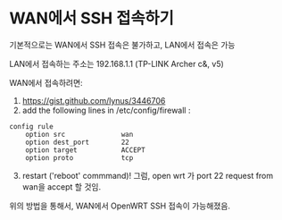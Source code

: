 # WAN에서 SSH 접속하기

기본적으로는 WAN에서 SSH 접속은 불가하고, LAN에서 접속은 가능

LAN에서 접속하는 주소는 192.168.1.1 (TP-LINK Archer c&, v5)

WAN에서 접속하려면:
1. https://gist.github.com/lynus/3446706
2. add the following lines in /etc/config/firewall :

```
config rule
    option src              wan
    option dest_port        22
    option target           ACCEPT
    option proto            tcp 
```

3. restart ('reboot' commmand)! 그럼, open wrt 가 port 22 request from wan을 accept 할 것임.

위의 방법을 통해서, WAN에서 OpenWRT SSH 접속이 가능해졌음.
